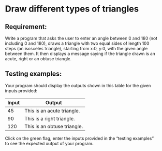 # Draw different types of triangles

## Requirement:

Write a program that asks the user to enter an angle between 0 and 180 (not including 0 and 180), draws a triangle with two equal sides of length 100 steps (an isosceles triangle), starting from x:0, y:0, with the given angle between them. It then displays a message saying if the triangle drawn is an acute, right or an obtuse triangle.  

## Testing examples:

Your program should display the outputs shown in this table for the given inputs provided:

| Input      | Output                                     |
| ---------- | ------------------------------------------ |
| 45         | This is an acute triangle.                 |
| 90         | This is a right triangle.                  |
| 120        | This is an obtuse triangle.                |

Click on the green flag, enter the inputs provided in the “testing examples” to see the expected output of your program.
